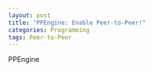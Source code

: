 ```yaml
---
layout: post
title: "PPEngine: Enable Peer-to-Peer!"
categories: Programming
tags: Peer-to-Peer
---
```


PPEngine